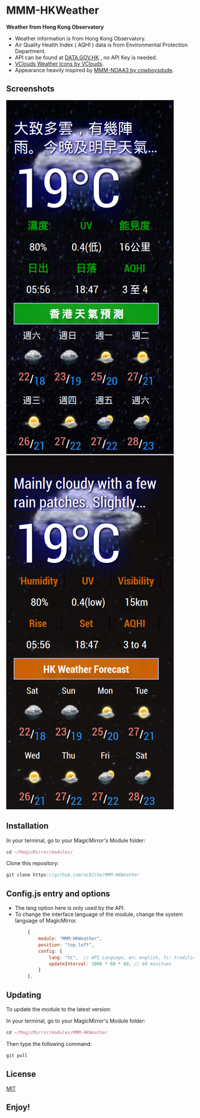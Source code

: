 
# MMM-HKWeather

**Weather from Hong Kong Observatory**

- Weather information is from Hong Kong Observatory.
- Air Quality Health Index ( AQHI ) data is from Environmental Protection Department.
- API can be found at [DATA.GOV.HK](https://data.gov.hk/tc/) , no API Key is needed.
- [VClouds Weather Icons by VClouds](https://www.deviantart.com/vclouds/art/VClouds-Weather-Icons-179152045).
- Appearance heavily inspired by [MMM-NOAA3 by cowboysdude](https://github.com/cowboysdude/MMM-NOAA3).


## Screenshots

![Screenshot](examples/MMM-HKWeather-chi.jpg) 
![Screenshot](examples/MMM-HKWeather-eng.jpg) 

## Installation
In your terminal, go to your MagicMirror's Module folder:
```javascript
cd ~/MagicMirror/modules/
```
Clone this repository:
```javascript
git clone https://github.com/aLECChe/MMM-HKWeather
```

## Config.js entry and options
- The lang option here is only used by the API.
- To change the interface language of the module, change the system language of MagicMirror.

```javascript
  		{
			module: "MMM-HKWeather",
			position: "top_left",
			config: {
				lang: "tc",  // API Language, en: english, tc: traditional chinese,  sc: simplified chinese
				updateInterval: 1000 * 60 * 60, // 60 minitues
			}
		},
```

## Updating

To update the module to the latest version:

In your terminal, go to your MagicMirror's Module folder:
```javascript
cd ~/MagicMirror/modules/MMM-HKWeather
```
Then type the following command:
```javascript
git pull
```` 

## License
[MIT](https://choosealicense.com/licenses/mit/)

## Enjoy!

